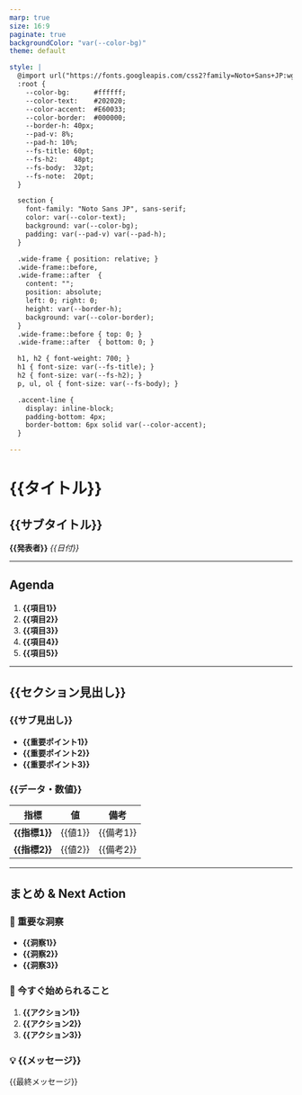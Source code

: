 ```yaml
---
marp: true
size: 16:9
paginate: true
backgroundColor: "var(--color-bg)"
theme: default

style: |
  @import url("https://fonts.googleapis.com/css2?family=Noto+Sans+JP:wght@400;700&display=swap");
  :root {
    --color-bg:      #ffffff;
    --color-text:    #202020;
    --color-accent:  #E60033;
    --color-border:  #000000;
    --border-h: 40px;
    --pad-v: 8%;
    --pad-h: 10%;
    --fs-title: 60pt;
    --fs-h2:    48pt;
    --fs-body:  32pt;
    --fs-note:  20pt;
  }

  section {
    font-family: "Noto Sans JP", sans-serif;
    color: var(--color-text);
    background: var(--color-bg);
    padding: var(--pad-v) var(--pad-h);
  }

  .wide-frame { position: relative; }
  .wide-frame::before,
  .wide-frame::after  {
    content: "";
    position: absolute;
    left: 0; right: 0;
    height: var(--border-h);
    background: var(--color-border);
  }
  .wide-frame::before { top: 0; }
  .wide-frame::after  { bottom: 0; }

  h1, h2 { font-weight: 700; }
  h1 { font-size: var(--fs-title); }
  h2 { font-size: var(--fs-h2); }
  p, ul, ol { font-size: var(--fs-body); }

  .accent-line {
    display: inline-block;
    padding-bottom: 4px;
    border-bottom: 6px solid var(--color-accent);
  }

---
```


<!-- _class: lead wide-frame -->

# <span class="accent-line">{{タイトル}}</span>
## {{サブタイトル}}

**{{発表者}}**
*{{日付}}*

---

<!-- _class: wide-frame -->

## <span class="accent-line">Agenda</span>

1. **{{項目1}}**
2. **{{項目2}}**
3. **{{項目3}}**
4. **{{項目4}}**
5. **{{項目5}}**

---

<!-- _class: wide-frame -->

## <span class="accent-line">{{セクション見出し}}</span>

### {{サブ見出し}}
- **{{重要ポイント1}}**
- **{{重要ポイント2}}**
- **{{重要ポイント3}}**

### {{データ・数値}}
| 指標 | 値 | 備考 |
|------|-----|------|
| **{{指標1}}** | {{値1}} | {{備考1}} |
| **{{指標2}}** | {{値2}} | {{備考2}} |

---

<!-- _class: wide-frame -->

## <span class="accent-line">まとめ & Next Action</span>

### 🎯 重要な洞察
- **{{洞察1}}**
- **{{洞察2}}**
- **{{洞察3}}**

### 🚀 今すぐ始められること
1. **{{アクション1}}**
2. **{{アクション2}}**
3. **{{アクション3}}**

### 💡 {{メッセージ}}
{{最終メッセージ}}